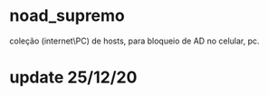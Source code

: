 # noad_supremo
coleção (internet\PC) de hosts, para bloqueio de AD no celular, pc.
# update 25/12/20
